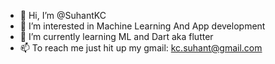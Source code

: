 - 👋 Hi, I’m @SuhantKC
- 👀 I’m interested in Machine Learning And App development
- 🌱 I’m currently learning ML and Dart aka flutter
- 📫 To reach me just hit up my gmail: kc.suhant@gmail.com


